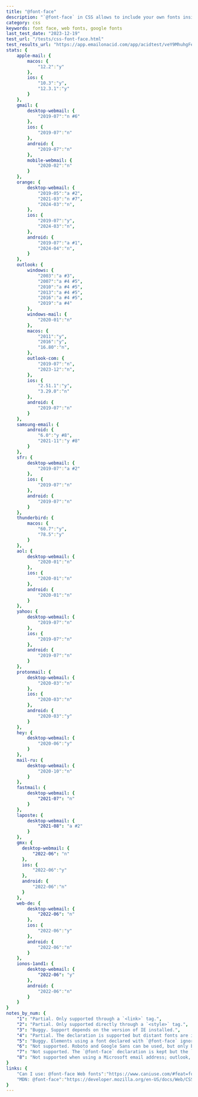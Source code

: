 ```yaml
---
title: "@font-face"
description: "`@font-face` in CSS allows to include your own fonts inside an email."
category: css
keywords: font face, web fonts, google fonts
last_test_date: "2023-12-19"
test_url: "/tests/css-font-face.html"
test_results_url: "https://app.emailonacid.com/app/acidtest/veY9MhuhgFeF1ly5crrhTXawfLJSwxgpYi27OElI7iSoc/list"
stats: {
    apple-mail: {
        macos: {
            "12.2":"y"
        },
        ios: {
            "10.3":"y",
            "12.3.1":"y"
        }
    },
    gmail: {
        desktop-webmail: {
            "2019-07":"n #6"
        },
        ios: {
            "2019-07":"n"
        },
        android: {
            "2019-07":"n"
        },
        mobile-webmail: {
            "2020-02":"n"
        }
    },
    orange: {
        desktop-webmail: {
            "2019-05":"a #2",
            "2021-03":"n #7",
            "2024-03":"n",
        },
        ios: {
            "2019-07":"y",
            "2024-03":"n",
        },
        android: {
            "2019-07":"a #1",
            "2024-04":"n",
        }
    },
    outlook: {
        windows: {
            "2003":"a #3",
            "2007":"a #4 #5",
            "2010":"a #4 #5",
            "2013":"a #4 #5",
            "2016":"a #4 #5",
            "2019":"a #4"
        },
        windows-mail: {
            "2020-01":"n"
        },
        macos: {
            "2011":"y",
            "2016":"y",
            "16.80":"n",
        },
        outlook-com: {
            "2019-07":"n",
            "2023-12":"n",
        },
        ios: {
            "2.51.1":"y",
            "3.29.0":"n"
        },
        android: {
            "2019-07":"n"
        }
    },
    samsung-email: {
        android: {
            "6.0":"y #8",
            "2021-11":"y #8"
        }
    },
    sfr: {
        desktop-webmail: {
            "2019-07":"a #2"
        },
        ios: {
            "2019-07":"n"
        },
        android: {
            "2019-07":"n"
        }
    },
    thunderbird: {
        macos: {
            "60.7":"y",
            "78.5":"y"
        }
    },
    aol: {
        desktop-webmail: {
            "2020-01":"n"
        },
        ios: {
            "2020-01":"n"
        },
        android: {
            "2020-01":"n"
        }
    },
    yahoo: {
        desktop-webmail: {
            "2019-07":"n"
        },
        ios: {
            "2019-07":"n"
        },
        android: {
            "2019-07":"n"
        }
    },
    protonmail: {
        desktop-webmail: {
            "2020-03":"n"
        },
        ios: {
            "2020-03":"n"
        },
        android: {
            "2020-03":"y"
        }
    },
    hey: {
        desktop-webmail: {
            "2020-06":"y"
        }
    },
    mail-ru: {
        desktop-webmail: {
            "2020-10":"n"
        }
    },
    fastmail: {
        desktop-webmail: {
            "2021-07": "n"
        }
    },
    laposte: {
        desktop-webmail: {
            "2021-08": "a #2"
        }
    },
    gmx: {
      desktop-webmail: {
          "2022-06": "n"
      },
      ios: {
          "2022-06":"y"
      },
      android: {
          "2022-06":"n"
      }
	},
	web-de: {
		desktop-webmail: {
			"2022-06": "n"
		},
		ios: {
			"2022-06":"y"
		},
		android: {
			"2022-06":"n"
		}
	},
	ionos-1and1: {
		desktop-webmail: {
			"2022-06": "y"
		},
		android: {
			"2022-06":"n"
		}
	}
}
notes_by_num: {
    "1": "Partial. Only supported through a `<link>` tag.",
    "2": "Partial. Only supported directly through a `<style>` tag.",
    "3": "Buggy. Support depends on the version of IE installed.",
    "4": "Partial. The declaration is supported but distant fonts are ignored.",
    "5": "Buggy. Elements using a font declared with `@font-face` ignore the font stack and fall back to Times New Roman. Use `mso-generic-font-family` and `mso-font-alt` to control the fallback.",
    "6": "Not supported. Roboto and Google Sans can be used, but only because they're embedded with the webmail's own styles.",
    "7": "Not supported. The `@font-face` declaration is kept but the `src` property is removed.",
    "8": "Not supported when using a Microsoft email address; outlook, live, hotmail, etc."
}
links: {
    "Can I use: @font-face Web fonts":"https://www.caniuse.com/#feat=fontface",
    "MDN: @font-face":"https://developer.mozilla.org/en-US/docs/Web/CSS/@font-face"
}
---
```

